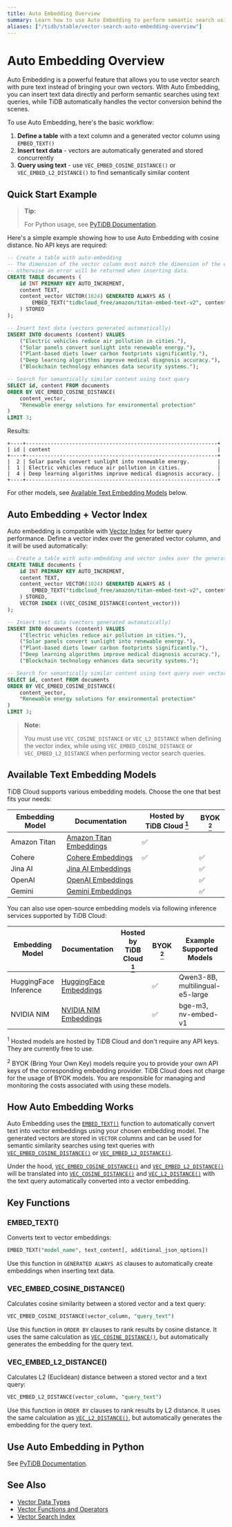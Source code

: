 ```yaml
---
title: Auto Embedding Overview
summary: Learn how to use Auto Embedding to perform semantic search using pure text instead of vectors.
aliases: ["/tidb/stable/vector-search-auto-embedding-overview"]
---
```


# Auto Embedding Overview

Auto Embedding is a powerful feature that allows you to use vector search with pure text instead of bringing your own vectors.
With Auto Embedding, you can insert text data directly and perform semantic searches using text queries, while TiDB automatically handles the vector conversion behind the scenes.

To use Auto Embedding, here's the basic workflow:

1. **Define a table** with a text column and a generated vector column using `EMBED_TEXT()`
2. **Insert text data** - vectors are automatically generated and stored concurrently
3. **Query using text** - use `VEC_EMBED_COSINE_DISTANCE()` or `VEC_EMBED_L2_DISTANCE()` to find semantically similar content

## Quick Start Example

> **Tip:**
>
> For Python usage, see [PyTiDB Documentation](https://pingcap.github.io/ai/guides/auto-embedding/).

Here's a simple example showing how to use Auto Embedding with cosine distance. No API keys are required:

```sql
-- Create a table with auto-embedding
-- The dimension of the vector column must match the dimension of the embedding model,
-- otherwise an error will be returned when inserting data.
CREATE TABLE documents (
    id INT PRIMARY KEY AUTO_INCREMENT,
    content TEXT,
    content_vector VECTOR(1024) GENERATED ALWAYS AS (
        EMBED_TEXT("tidbcloud_free/amazon/titan-embed-text-v2", content)
    ) STORED
);

-- Insert text data (vectors generated automatically)
INSERT INTO documents (content) VALUES
    ("Electric vehicles reduce air pollution in cities."),
    ("Solar panels convert sunlight into renewable energy."),
    ("Plant-based diets lower carbon footprints significantly."),
    ("Deep learning algorithms improve medical diagnosis accuracy."),
    ("Blockchain technology enhances data security systems.");

-- Search for semantically similar content using text query
SELECT id, content FROM documents
ORDER BY VEC_EMBED_COSINE_DISTANCE(
    content_vector,
    "Renewable energy solutions for environmental protection"
)
LIMIT 3;
```

Results:

```
+----+--------------------------------------------------------------+
| id | content                                                      |
+----+--------------------------------------------------------------+
|  2 | Solar panels convert sunlight into renewable energy.         |
|  1 | Electric vehicles reduce air pollution in cities.            |
|  4 | Deep learning algorithms improve medical diagnosis accuracy. |
+----+--------------------------------------------------------------+
```

For other models, see [Available Text Embedding Models](#available-text-embedding-models) below.

## Auto Embedding + Vector Index

Auto embedding is compatible with [Vector Index](/vector-search/vector-search-index.md) for better query performance. Define a vector index over the generated vector column, and it will be used automatically:

```sql
-- Create a table with auto-embedding and vector index over the generated vector
CREATE TABLE documents (
    id INT PRIMARY KEY AUTO_INCREMENT,
    content TEXT,
    content_vector VECTOR(1024) GENERATED ALWAYS AS (
        EMBED_TEXT("tidbcloud_free/amazon/titan-embed-text-v2", content)
    ) STORED,
    VECTOR INDEX ((VEC_COSINE_DISTANCE(content_vector)))
);

-- Insert text data (vectors generated automatically)
INSERT INTO documents (content) VALUES
    ("Electric vehicles reduce air pollution in cities."),
    ("Solar panels convert sunlight into renewable energy."),
    ("Plant-based diets lower carbon footprints significantly."),
    ("Deep learning algorithms improve medical diagnosis accuracy."),
    ("Blockchain technology enhances data security systems.");

-- Search for semantically similar content using text query over vector index using the same VEC_EMBED_COSINE_DISTANCE() function
SELECT id, content FROM documents
ORDER BY VEC_EMBED_COSINE_DISTANCE(
    content_vector,
    "Renewable energy solutions for environmental protection"
)
LIMIT 3;
```

> **Note:**
>
> You must use `VEC_COSINE_DISTANCE` or `VEC_L2_DISTANCE` when defining the vector index, while using `VEC_EMBED_COSINE_DISTANCE` or `VEC_EMBED_L2_DISTANCE` when performing vector search queries.

## Available Text Embedding Models

TiDB Cloud supports various embedding models. Choose the one that best fits your needs:

| Embedding Model | Documentation                                                                       | Hosted by TiDB Cloud [<sup>1</sup>](#hosted-models) | BYOK [<sup>2</sup>](#byok-models) |
| --------------- | ----------------------------------------------------------------------------------- | --------------------------------------------------- | --------------------------------- |
| Amazon Titan    | [Amazon Titan Embeddings](/tidb-cloud/vector-search-auto-embedding-amazon-titan.md) | ✅                                                  |                                   |
| Cohere          | [Cohere Embeddings](/tidb-cloud/vector-search-auto-embedding-cohere.md)             | ✅                                                  | ✅                                |
| Jina AI         | [Jina AI Embeddings](/tidb-cloud/vector-search-auto-embedding-jina-ai.md)           |                                                     | ✅                                |
| OpenAI          | [OpenAI Embeddings](/tidb-cloud/vector-search-auto-embedding-openai.md)             |                                                     | ✅                                |
| Gemini          | [Gemini Embeddings](/tidb-cloud/vector-search-auto-embedding-gemini.md)             |                                                     | ✅                                |

You can also use open-source embedding models via following inference services supported by TiDB Cloud:

| Embedding Model       | Documentation                                                                     | Hosted by TiDB Cloud [<sup>1</sup>](#hosted-models) | BYOK [<sup>2</sup>](#byok-models) | Example Supported Models        |
| --------------------- | --------------------------------------------------------------------------------- | --------------------------------------------------- | --------------------------------- | ------------------------------- |
| HuggingFace Inference | [HuggingFace Embeddings](/tidb-cloud/vector-search-auto-embedding-huggingface.md) |                                                     | ✅                                | Qwen3-8B, multilingual-e5-large |
| NVIDIA NIM            | [NVIDIA NIM Embeddings](/tidb-cloud/vector-search-auto-embedding-nvidia-nim.md)   |                                                     | ✅                                | bge-m3, nv-embed-v1             |

<a name="hosted-models"></a> <sup>1</sup> Hosted models are hosted by TiDB Cloud and don't require any API keys. They are currently free to use.

<a name="byok-models"></a> <sup>2</sup> BYOK (Bring Your Own Key) models require you to provide your own API keys of the corresponding embedding provider. TiDB Cloud does not charge for the usage of BYOK models. You are responsible for managing and monitoring the costs associated with using these models.

## How Auto Embedding Works

Auto Embedding uses the [`EMBED_TEXT()`](#embed_text) function to automatically convert text into vector embeddings using your chosen embedding model.
The generated vectors are stored in `VECTOR` columns and can be used for semantic similarity searches using text queries with [`VEC_EMBED_COSINE_DISTANCE()`](#vec_embed_cosine_distance) or [`VEC_EMBED_L2_DISTANCE()`](#vec_embed_l2_distance).

Under the hood, [`VEC_EMBED_COSINE_DISTANCE()`](#vec_embed_cosine_distance) and [`VEC_EMBED_L2_DISTANCE()`](#vec_embed_l2_distance) will be translated into [`VEC_COSINE_DISTANCE()`](/vector-search/vector-search-functions-and-operators.md#vec_cosine_distance) and [`VEC_L2_DISTANCE()`](/vector-search/vector-search-functions-and-operators.md#vec_l2_distance) with the text query automatically converted into a vector embedding.

## Key Functions

### EMBED_TEXT()

Converts text to vector embeddings:

```sql
EMBED_TEXT("model_name", text_content[, additional_json_options])
```

Use this function in `GENERATED ALWAYS AS` clauses to automatically create embeddings when inserting text data.

### VEC_EMBED_COSINE_DISTANCE()

Calculates cosine similarity between a stored vector and a text query:

```sql
VEC_EMBED_COSINE_DISTANCE(vector_column, "query_text")
```

Use this function in `ORDER BY` clauses to rank results by cosine distance. It uses the same calculation as [`VEC_COSINE_DISTANCE()`](/vector-search/vector-search-functions-and-operators.md#vec_cosine_distance), but automatically generates the embedding for the query text.

### VEC_EMBED_L2_DISTANCE()

Calculates L2 (Euclidean) distance between a stored vector and a text query:

```sql
VEC_EMBED_L2_DISTANCE(vector_column, "query_text")
```

Use this function in `ORDER BY` clauses to rank results by L2 distance. It uses the same calculation as [`VEC_L2_DISTANCE()`](/vector-search/vector-search-functions-and-operators.md#vec_l2_distance), but automatically generates the embedding for the query text.

## Use Auto Embedding in Python

See [PyTiDB Documentation](https://pingcap.github.io/ai/guides/auto-embedding/).

## See Also

- [Vector Data Types](/vector-search/vector-search-data-types.md)
- [Vector Functions and Operators](/vector-search/vector-search-functions-and-operators.md)
- [Vector Search Index](/vector-search/vector-search-index.md)
